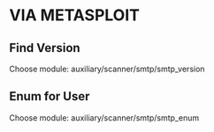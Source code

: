 # VIA METASPLOIT

## Find Version
Choose module: auxiliary/scanner/smtp/smtp_version

## Enum for User
Choose module: auxiliary/scanner/smtp/smtp_enum
